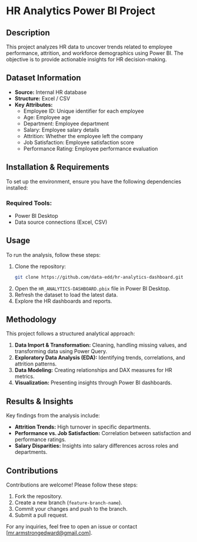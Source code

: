 # HR Analytics Power BI Project

## Description
This project analyzes HR data to uncover trends related to employee performance, attrition, and workforce demographics using Power BI. The objective is to provide actionable insights for HR decision-making.

## Dataset Information
- **Source:** Internal HR database
- **Structure:** Excel / CSV
- **Key Attributes:** 
  - Employee ID: Unique identifier for each employee
  - Age: Employee age
  - Department: Employee department
  - Salary: Employee salary details
  - Attrition: Whether the employee left the company
  - Job Satisfaction: Employee satisfaction score
  - Performance Rating: Employee performance evaluation

## Installation & Requirements
To set up the environment, ensure you have the following dependencies installed:

### Required Tools:
- Power BI Desktop
- Data source connections (Excel, CSV)

## Usage
To run the analysis, follow these steps:

1. Clone the repository:
   ```bash
   git clone https://github.com/data-edd/hr-analytics-dashboard.git
   ```
2. Open the `HR_ANALYTICS-DASHBOARD.pbix` file in Power BI Desktop.
3. Refresh the dataset to load the latest data.
4. Explore the HR dashboards and reports.

## Methodology
This project follows a structured analytical approach:
1. **Data Import & Transformation:** Cleaning, handling missing values, and transforming data using Power Query.
2. **Exploratory Data Analysis (EDA):** Identifying trends, correlations, and attrition patterns.
3. **Data Modeling:** Creating relationships and DAX measures for HR metrics.
4. **Visualization:** Presenting insights through Power BI dashboards.

## Results & Insights
Key findings from the analysis include:
- **Attrition Trends:** High turnover in specific departments.
- **Performance vs. Job Satisfaction:** Correlation between satisfaction and performance ratings.
- **Salary Disparities:** Insights into salary differences across roles and departments.


## Contributions
Contributions are welcome! Please follow these steps:
1. Fork the repository.
2. Create a new branch (`feature-branch-name`).
3. Commit your changes and push to the branch.
4. Submit a pull request.



For any inquiries, feel free to open an issue or contact [mr.armstrongedward@gmail.com].

